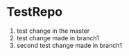 # TestRepo

1. test change in the master
2. test change made in branch1
3. second test change made in branch1
